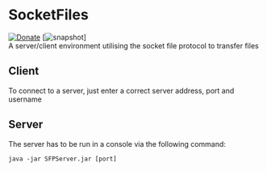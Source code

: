 # SocketFiles
[![Donate](https://img.shields.io/badge/PayPal-Donate-gray.svg?style=flat&logo=paypal&colorA=0071bb&logoColor=fff)](https://paypal.me/stefanartsdev)
[![snapshot](https://img.shields.io/badge/Status-dev-red)]<br>
A server/client environment utilising the socket file protocol to transfer files

## Client
To connect to a server, just enter a correct server address, port and username

## Server
The server has to be run in a console via the following command:
```
java -jar SFPServer.jar [port]
```
